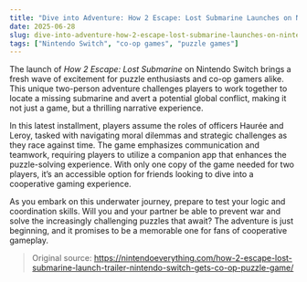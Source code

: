 ```yaml
---
title: "Dive into Adventure: How 2 Escape: Lost Submarine Launches on Nintendo Switch"
date: 2025-06-28
slug: dive-into-adventure-how-2-escape-lost-submarine-launches-on-nintendo-switch
tags: ["Nintendo Switch", "co-op games", "puzzle games"]
---
```


The launch of *How 2 Escape: Lost Submarine* on Nintendo Switch brings a fresh wave of excitement for puzzle enthusiasts and co-op gamers alike. This unique two-person adventure challenges players to work together to locate a missing submarine and avert a potential global conflict, making it not just a game, but a thrilling narrative experience.

In this latest installment, players assume the roles of officers Haurée and Leroy, tasked with navigating moral dilemmas and strategic challenges as they race against time. The game emphasizes communication and teamwork, requiring players to utilize a companion app that enhances the puzzle-solving experience. With only one copy of the game needed for two players, it’s an accessible option for friends looking to dive into a cooperative gaming experience.

As you embark on this underwater journey, prepare to test your logic and coordination skills. Will you and your partner be able to prevent war and solve the increasingly challenging puzzles that await? The adventure is just beginning, and it promises to be a memorable one for fans of cooperative gameplay.

> Original source: https://nintendoeverything.com/how-2-escape-lost-submarine-launch-trailer-nintendo-switch-gets-co-op-puzzle-game/
